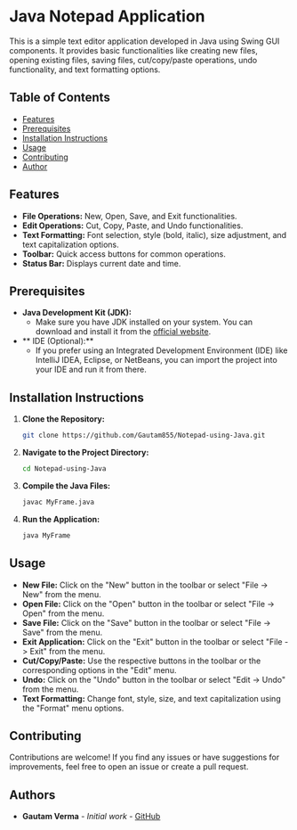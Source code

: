 # Java Notepad Application

This is a simple text editor application developed in Java using Swing GUI components. It provides basic functionalities like creating new files, opening existing files, saving files, cut/copy/paste operations, undo functionality, and text formatting options.

## Table of Contents

- [Features](#Features)
- [Prerequisites](#Prerequisites)
- [Installation Instructions](#Installation)
- [Usage](#Usage)
- [Contributing](#Contributing)
- [Author](#Author)


## Features

- **File Operations:** New, Open, Save, and Exit functionalities.
- **Edit Operations:** Cut, Copy, Paste, and Undo functionalities.
- **Text Formatting:** Font selection, style (bold, italic), size adjustment, and text capitalization options.
- **Toolbar:** Quick access buttons for common operations.
- **Status Bar:** Displays current date and time.

## Prerequisites

  - **Java Development Kit (JDK):**
    - Make sure you have JDK installed on your system. You can download and install it from the [official website](https://www.oracle.com/java/technologies/downloads/#java11).
  - ** IDE (Optional):**
    - If you prefer using an Integrated Development Environment (IDE) like IntelliJ IDEA, Eclipse, or NetBeans, you can import the project into your IDE and run it from there.

## Installation Instructions

1. **Clone the Repository:**
   ```bash
   git clone https://github.com/Gautam855/Notepad-using-Java.git

2. **Navigate to the Project Directory:**
   ```bash
   cd Notepad-using-Java

3. **Compile the Java Files:**
   ```bash
   javac MyFrame.java

4. **Run the Application:**
   ```bash
   java MyFrame

## Usage

- **New File:** Click on the "New" button in the toolbar or select "File -> New" from the menu.
- **Open File:** Click on the "Open" button in the toolbar or select "File -> Open" from the menu.
- **Save File:** Click on the "Save" button in the toolbar or select "File -> Save" from the menu.
- **Exit Application:** Click on the "Exit" button in the toolbar or select "File -> Exit" from the menu.
- **Cut/Copy/Paste:** Use the respective buttons in the toolbar or the corresponding options in the "Edit" menu.
- **Undo:** Click on the "Undo" button in the toolbar or select "Edit -> Undo" from the menu.
- **Text Formatting:** Change font, style, size, and text capitalization using the "Format" menu options.

## Contributing

Contributions are welcome! If you find any issues or have suggestions for improvements, feel free to open an issue or create a pull request.

## Authors

- **Gautam Verma** - _Initial work_ - [GitHub](https://github.com/Gautam855)
